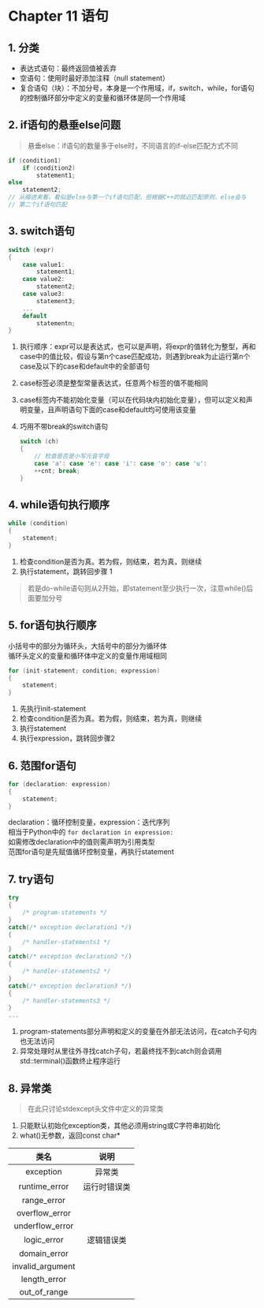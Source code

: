 # Chapter 11 语句

## 1. 分类

- 表达式语句：最终返回值被丢弃
- 空语句：使用时最好添加注释（null statement）
- 复合语句（块）：不加分号，本身是一个作用域，if，switch，while，for语句的控制循环部分中定义的变量和循环体是同一个作用域

## 2. if语句的悬垂else问题

> 悬垂else：if语句的数量多于else时，不同语言的if-else匹配方式不同

```C++
if (condition1)
    if (condition2)
        statement1;
else
    statement2;
// 从缩进来看，看似是else与第一个if语句匹配，但根据C++的就近匹配原则，else会与
// 第二个if语句匹配
```

## 3. switch语句

```C++
switch (expr)
{
    case value1:
        statement1;
    case value2:
        statement2;
    case value3:
        statement3;
    ...
    default
        statementn;
}
```

1. 执行顺序：expr可以是表达式，也可以是声明，将expr的值转化为整型，再和case中的值比较，假设与第n个case匹配成功，则遇到break为止运行第n个case及以下的case和default中的全部语句
2. case标签必须是整型常量表达式，任意两个标签的值不能相同
3. case标签内不能初始化变量（可以在代码块内初始化变量），但可以定义和声明变量，且声明语句下面的case和default均可使用该变量
4. 巧用不带break的switch语句

    ```C++
    switch (ch)
    {
        // 检查是否是小写元音字母
        case 'a': case 'e': case 'i': case 'o': case 'u':
        ++cnt; break;
    }
    ```

## 4. while语句执行顺序

```C++
while (condition) 
{
    statement;
}
```

1. 检查condition是否为真。若为假，则结束，若为真，则继续
2. 执行statement，跳转回步骤 1

> 若是do-while语句则从2开始，即statement至少执行一次，注意while()后面要加分号

## 5. for语句执行顺序

小括号中的部分为循环头，大括号中的部分为循环体  
循环头定义的变量和循环体中定义的变量作用域相同

```C++
for (init-statement; condition; expression) 
{
    statement;
}
```

1. 先执行init-statement
2. 检查condition是否为真。若为假，则结束，若为真，则继续
3. 执行statement
4. 执行expression，跳转回步骤2

## 6. 范围for语句

```C++
for (declaration: expression) 
{
    statement;
}
```

declaration：循环控制变量，expression：迭代序列  
相当于Python中的 `for declaration in expression:`  
如需修改declaration中的值则需声明为引用类型  
范围for语句是先赋值循环控制变量，再执行statement

## 7. try语句

```C++
try
{
    /* program-statements */
}
catch(/* exception declaration1 */)
{
    /* handler-statements1 */
}
catch(/* exception declaration2 */)
{
    /* handler-statements2 */
}
catch(/* exception declaration3 */)
{
    /* handler-statements3 */
}
...
```

1. program-statements部分声明和定义的变量在外部无法访问，在catch子句内也无法访问
2. 异常处理时从里往外寻找catch子句，若最终找不到catch则会调用std::terminal()函数终止程序运行

## 8. 异常类

> 在此只讨论stdexcept头文件中定义的异常类

1. 只能默认初始化exception类，其他必须用string或C字符串初始化
2. what()无参数，返回const char*

类名|说明
:-:|:-:
exception|异常类
runtime_error|运行时错误类
range_error|
overflow_error|
underflow_error|
logic_error|逻辑错误类
domain_error|
invalid_argument|
length_error|
out_of_range|

